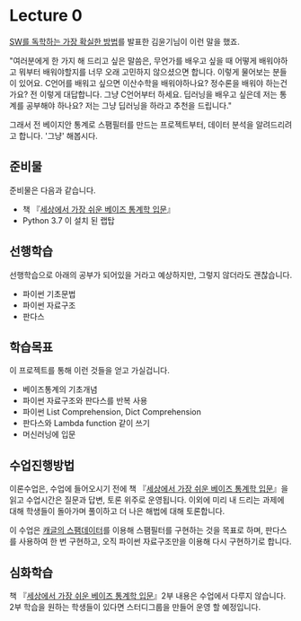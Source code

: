 # Lecture 0
[SW를 독학하는 가장 확실한 방법](https://www.edwith.org/sef-2019/lecture/44871/?fbclid=IwAR1f-XZPY0aNBfVWkotfVP0V6hXm1XZ6GWAZvTNwFVY-_MCFQ1F-bfXx2AQ)를 발표한 김윤기님이 이런 말을 했죠.

"여러분에게 한 가지 해 드리고 싶은 말씀은, 무언가를 배우고 싶을 때 어떻게 배워야하고 뭐부터 배워야할지를 너무 오래 고민하지 않으셨으면 합니다. 이렇게 물어보는 분들이 있어요. C언어를 배워고 싶으면 이산수학을 배워야하나요? 정수론을 배워야 하는건가요? 전 이렇게 대답합니다. 그냥 C언어부터 하세요. 딥러닝을 배우고 싶은데 저는 통계를 공부해야 하나요? 저는 그냥 딥러닝을 하라고 추천을 드립니다."

그래서 전 베이지안 통계로 스팸필터를 만드는 프로젝트부터, 데이터 분석을 알려드리려고 합니다. '그냥' 해봅시다.

## 준비물
준비물은 다음과 같습니다.
* 책 『[세상에서 가장 쉬운 베이즈 통계학 입문](http://www.yes24.com/Product/Goods/36928073?scode=032&OzSrank=1)』
* Python 3.7 이 설치 된 랩탑

## 선행학습
선행학습으로 아래의 공부가 되어있을 거라고 예상하지만, 그렇지 않더라도 괜찮습니다.
* 파이썬 기초문법
* 파이썬 자료구조
* 판다스

## 학습목표
이 프로젝트를 통해 이런 것들을 얻고 가실겁니다.
* 베이즈통계의 기초개념
* 파이썬 자료구조와 판다스를 반복 사용
* 파이썬 List Comprehension, Dict Comprehension
* 판다스와 Lambda function 같이 쓰기
* 머신러닝에 입문

## 수업진행방법
이론수업은, 수업에 들어오시기 전에 책 『[세상에서 가장 쉬운 베이즈 통계학 입문](http://www.yes24.com/Product/Goods/36928073?scode=032&OzSrank=1)』을 읽고 수업시간은 질문과 답변, 토론 위주로 운영됩니다. 이외에 미리 내 드리는 과제에 대해 학생들이 돌아가며 풀이하고 더 나은 해법에 대해 토론합니다.

이 수업은 [캐글의 스팸데이터](https://www.kaggle.com/uciml/sms-spam-collection-dataset#spam.csv)를 이용해 스팸필터를 구현하는 것을 목표로 하며, 판다스를 사용하여 한 번 구현하고, 오직 파이썬 자료구조만을 이용해 다시 구현하기로 합니다.

## 심화학습
책 『[세상에서 가장 쉬운 베이즈 통계학 입문](http://www.yes24.com/Product/Goods/36928073?scode=032&OzSrank=1)』2부 내용은 수업에서 다루지 않습니다. 2부 학습을 원하는 학생들이 있다면 스터디그룹을 만들어 운영 할 예정입니다.
